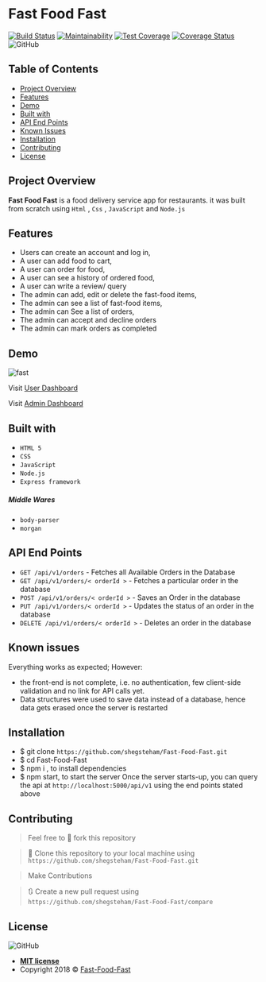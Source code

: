 # Fast Food Fast
[![Build Status](https://travis-ci.org/shegsteham/Fast-Food-Fast.svg?branch=gh-pages)](https://travis-ci.org/shegsteham/Fast-Food-Fast)    [![Maintainability](https://api.codeclimate.com/v1/badges/c2dc0578de1fdecc0c8f/maintainability)](https://codeclimate.com/github/shegsteham/Fast-Food-Fast/maintainability)    [![Test Coverage](https://api.codeclimate.com/v1/badges/c2dc0578de1fdecc0c8f/test_coverage)](https://codeclimate.com/github/shegsteham/Fast-Food-Fast/test_coverage)    [![Coverage Status](https://coveralls.io/repos/github/shegsteham/Fast-Food-Fast/badge.svg)](https://coveralls.io/github/shegsteham/Fast-Food-Fast)    ![GitHub](https://img.shields.io/github/license/mashape/apistatus.svg?style=plastic)

## Table of Contents

* [Project Overview](#Project-Overview)
* [Features](#Features)
* [Demo](#demo)
* [Built with](#built-with)
* [API End Points](#API-End-Points)
* [Known Issues](#Known-issues)
* [Installation](#Installation)
* [Contributing](#contributing)
* [License](#License)

## Project Overview
**Fast Food Fast** is a food delivery service app for restaurants. it was built from scratch using `Html` , `Css` , `JavaScript` and `Node.js`

## Features

- Users can create an account and log in,
- A user can add food to cart,
- A user can order for food,
- A user can see a history of ordered food,
- A user can write a review/ query
- The admin can add, edit or delete the fast-food items,
- The admin can see a list of fast-food items,
- The admin can See a list of orders,
- The admin can accept and decline orders
- The admin can mark orders as completed

## Demo
![fast](https://user-images.githubusercontent.com/25525765/45334718-e903b180-b573-11e8-8ecf-746704c24585.gif)

Visit [User Dashboard](https://shegsteham.github.io/Fast-Food-Fast/UI/)

Visit [Admin Dashboard](https://shegsteham.github.io/Fast-Food-Fast/UI/admin.html)

## Built with
- `HTML 5`
- `CSS`
- `JavaScript`
- `Node.js`
- `Express framework`

##### Middle Wares
- `body-parser`
- `morgan`

## API End Points
- `GET /api/v1/orders`                -   Fetches all Available Orders in the Database
- `GET /api/v1/orders/< orderId >`    -   Fetches a particular order in the database
- `POST /api/v1/orders/< orderId >`   -   Saves an Order in the database
- `PUT /api/v1/orders/< orderId >`    -   Updates the status of an order in the database
- `DELETE /api/v1/orders/< orderId >` -   Deletes an order in the database

## Known issues
Everything works as expected; However:
- the front-end is not complete, i.e. no authentication, few client-side
   validation and no link for API calls yet.
- Data structures were used to save data instead of a database, hence data gets
   erased once the server is restarted

## Installation

- $ git clone `https://github.com/shegsteham/Fast-Food-Fast.git`
- $ cd Fast-Food-Fast
- $ npm i , to install dependencies
- $ npm start, to start the server
Once the server starts-up, you can query the api at `http://localhost:5000/api/v1` using the end points stated above

## Contributing
>  Feel free to 🍴 fork this repository

>  👯 Clone this repository to your local machine using `https://github.com/shegsteham/Fast-Food-Fast.git`

> Make Contributions

> 🔃 Create a new pull request using `https://github.com/shegsteham/Fast-Food-Fast/compare`

## License
![GitHub](https://img.shields.io/github/license/mashape/apistatus.svg?style=plastic)

- **[MIT license](https://shegsteham.github.io/Fast-Food-Fast/UI/LICENSE.md)**
- Copyright 2018 © <a href="https://shegsteham.github.io/Fast-Food-Fast/UI/" target="_blank">Fast-Food-Fast</a>
